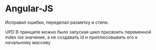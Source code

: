 # Angular-JS
Исправил ошибки, переделал разметку и стили.

UPD 
В принципе можно было запуская цикл присвоить переменной index iое значение, а не создавать id и приплюсовывать его к начальному массиву
